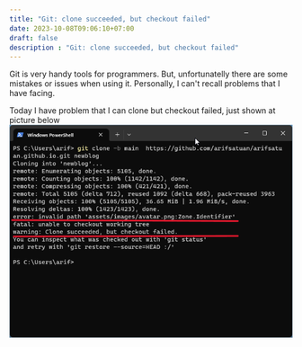 ```yaml
---
title: "Git: clone succeeded, but checkout failed"
date: 2023-10-08T09:06:10+07:00
draft: false
description : "Git: clone succeeded, but checkout failed"
---
```

Git is very handy tools for programmers. But, unfortunatelly there are some mistakes or issues when using it. Personally, I can't recall problems that I have facing. 

Today I have problem that I can clone but checkout failed, just shown at picture below
![Error not checkout](error.png)


